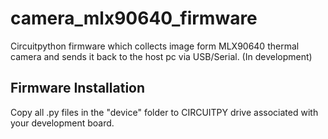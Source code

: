 # camera_mlx90640_firmware  

Circuitpython firmware which collects image form MLX90640 thermal camera and sends it back to the host pc
via USB/Serial.  (In development)

## Firmware Installation
Copy all .py files in the "device" folder to CIRCUITPY drive associated with your development board.

